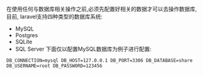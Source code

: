 在使用任何与数据库相关操作之前,必须先配置好相关的数据才可以去操作数据库,目前,
laravel支持四种类型的数据库系统:
* MySQL
* Postgres
* SQLite
* SQL Server
下面仅以配置MySQL数据库为例子进行配置:

`DB_CONNECTION=mysql
DB_HOST=127.0.0.1
DB_PORT=3306
DB_DATABASE=share
DB_USERNAME=root
DB_PASSWORD=123456
`